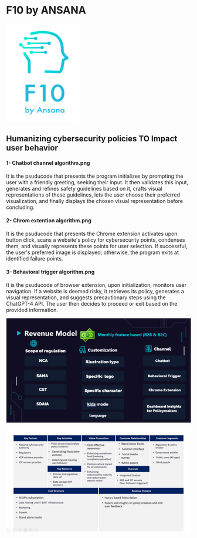 # F10 by ANSANA
<img src="https://github.com/ANSANA-2/ANSANA/blob/1d5bfb468b2017029c059da589f2d3fc26b6ee4d/Logo.png" alt="Alternative Text" width="200" height="270">

## Humanizing cybersecurity policies TO Impact user behavior

#### 1- Chatbot channel algorithm.png
It is the psuducode that presents the program initializes by prompting the user with a friendly greeting, seeking their input. It then validates this input, generates and refines safety guidelines based on it, crafts visual representations of these guidelines, lets the user choose their preferred visualization, and finally displays the chosen visual representation before concluding.

#### 2- Chrom extention algorithm.png
It is the psuducode that presents the Chrome extension activates upon button click, scans a website's policy for cybersecurity points, condenses them, and visually represents these points for user selection. If successful, the user's preferred image is displayed; otherwise, the program exits at identified failure points.

#### 3- Behavioral trigger algorithm.png
It is the psuducode of browser extension, upon initialization, monitors user navigation. If a website is deemed risky, it retrieves its policy, generates a visual representation, and suggests precautionary steps using the ChatGPT-4 API. The user then decides to proceed or exit based on the provided information.

![Revenue Model](https://github.com/ANSANA-2/ANSANA/blob/2c8664e6361d36daebc096d348b8ca9bda34e094/Revenue%20Model.png)

![Business model](https://github.com/ANSANA-2/ANSANA/blob/4f14817da252ce8383d90adcd551aec6291e766f/Business%20model.jpg)





